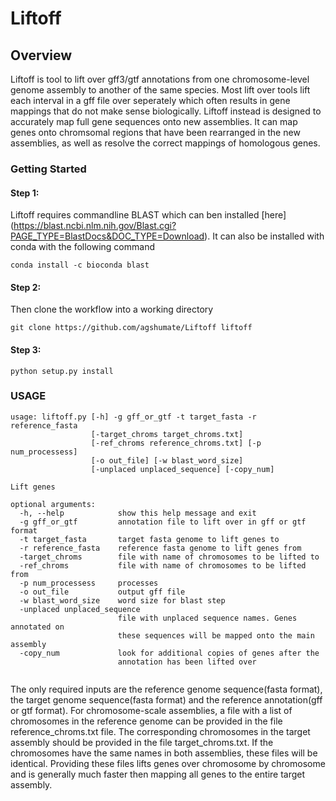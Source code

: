 # Liftoff
## Overview
Liftoff is tool to lift over gff3/gtf annotations from one chromosome-level genome assembly to another of the same species. Most lift over tools lift each interval in a gff file over seperately which often results in gene mappings that do not make sense biologically. Liftoff instead is designed to accurately map full gene sequences onto new assemblies. It can map genes onto chromsomal regions that have been rearranged in the new assemblies, as well as resolve the correct mappings of homologous genes. 

### Getting Started

#### Step 1:
Liftoff requires commandline BLAST which can ben installed [here] (https://blast.ncbi.nlm.nih.gov/Blast.cgi?PAGE_TYPE=BlastDocs&DOC_TYPE=Download). It can also be installed with conda with the following command

```
conda install -c bioconda blast
```



#### Step 2: 
Then clone the workflow into a working directory 
```
git clone https://github.com/agshumate/Liftoff liftoff 
```

#### Step 3:
```
python setup.py install
```

### USAGE
```
usage: liftoff.py [-h] -g gff_or_gtf -t target_fasta -r reference_fasta
                  [-target_chroms target_chroms.txt]
                  [-ref_chroms reference_chroms.txt] [-p num_processess]
                  [-o out_file] [-w blast_word_size]
                  [-unplaced unplaced_sequence] [-copy_num]

Lift genes

optional arguments:
  -h, --help            show this help message and exit
  -g gff_or_gtf         annotation file to lift over in gff or gtf format
  -t target_fasta       target fasta genome to lift genes to
  -r reference_fasta    reference fasta genome to lift genes from
  -target_chroms        file with name of chromosomes to be lifted to
  -ref_chroms           file with name of chromosomes to be lifted from
  -p num_processess     processes
  -o out_file           output gff file
  -w blast_word_size    word size for blast step
  -unplaced unplaced_sequence
                        file with unplaced sequence names. Genes annotated on
                        these sequences will be mapped onto the main assembly
  -copy_num             look for additional copies of genes after the
                        annotation has been lifted over
 
```
The only required inputs are the reference genome sequence(fasta format), the target genome sequence(fasta format) and the reference annotation(gff or gtf format). For chromosome-scale assemblies, a file with a list of chromosomes in the reference genome can be provided in the file reference_chroms.txt file. The corresponding chromosomes in the target assembly should be provided in the file target_chroms.txt. If the chromosomes have the same names in both assemblies, these files will be identical. Providing these files lifts genes over chromosome by chromosome and is generally much faster then mapping all genes to the entire target assembly. 
